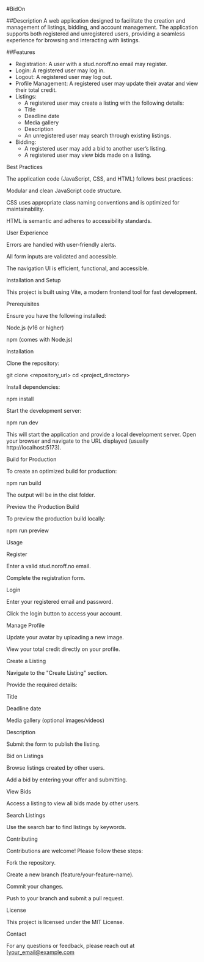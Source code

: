 #BidOn

##Description
A web application designed to facilitate the creation and management of listings, bidding, and account management. The application supports both registered and unregistered users, providing a seamless experience for browsing and interacting with listings.

##Features
- Registration: A user with a stud.noroff.no email may register.
- Login: A registered user may log in.
- Logout: A registered user may log out.
- Profile Management: A registered user may update their avatar and view their total credit.
- Listings:
  - A registered user may create a listing with the following details:
  - Title
  - Deadline date
  - Media gallery
  - Description
  - An unregistered user may search through existing listings.
- Bidding:
  - A registered user may add a bid to another user’s listing.
  - A registered user may view bids made on a listing.

Best Practices

The application code (JavaScript, CSS, and HTML) follows best practices:

Modular and clean JavaScript code structure.

CSS uses appropriate class naming conventions and is optimized for maintainability.

HTML is semantic and adheres to accessibility standards.

User Experience

Errors are handled with user-friendly alerts.

All form inputs are validated and accessible.

The navigation UI is efficient, functional, and accessible.

Installation and Setup

This project is built using Vite, a modern frontend tool for fast development.

Prerequisites

Ensure you have the following installed:

Node.js (v16 or higher)

npm (comes with Node.js)

Installation

Clone the repository:

git clone <repository_url>
cd <project_directory>

Install dependencies:

npm install

Start the development server:

npm run dev

This will start the application and provide a local development server. Open your browser and navigate to the URL displayed (usually http://localhost:5173).

Build for Production

To create an optimized build for production:

npm run build

The output will be in the dist folder.

Preview the Production Build

To preview the production build locally:

npm run preview

Usage

Register

Enter a valid stud.noroff.no email.

Complete the registration form.

Login

Enter your registered email and password.

Click the login button to access your account.

Manage Profile

Update your avatar by uploading a new image.

View your total credit directly on your profile.

Create a Listing

Navigate to the "Create Listing" section.

Provide the required details:

Title

Deadline date

Media gallery (optional images/videos)

Description

Submit the form to publish the listing.

Bid on Listings

Browse listings created by other users.

Add a bid by entering your offer and submitting.

View Bids

Access a listing to view all bids made by other users.

Search Listings

Use the search bar to find listings by keywords.

Contributing

Contributions are welcome! Please follow these steps:

Fork the repository.

Create a new branch (feature/your-feature-name).

Commit your changes.

Push to your branch and submit a pull request.

License

This project is licensed under the MIT License.

Contact

For any questions or feedback, please reach out at [your_email@example.com

